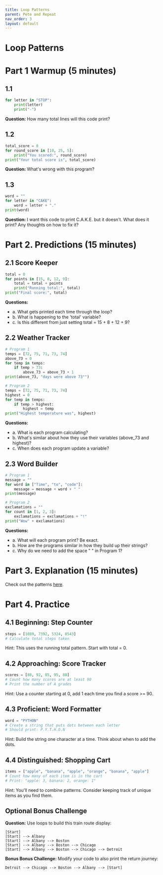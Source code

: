 ```yaml
---
title: Loop Patterns
parent: Pete and Repeat
nav_order: 3
layout: default
---
```


# Loop Patterns

# Part 1 Warmup (5 minutes)

## 1.1

```python
for letter in "STOP":
    print(letter)
    print("-")
```

**Question:** How many total lines will this code print?

## 1.2

```python
total_score = 0
for round_score in [10, 25, 5]:
    print("You scored:", round_score)
print("Your total score is", total_score)
```

**Question:** What's wrong with this program?

## 1.3

```python
word = ""
for letter in "CAKE":
    word = letter + "."
print(word)
```

**Question:** I want this code to print C.A.K.E. but it doesn't. What does it print? Any thoughts on how to fix it?

# Part 2. Predictions (15 minutes)

## 2.1 Score Keeper

```python
total = 0
for points in [15, 8, 12, 9]:
    total = total + points
    print("Running total:", total)
print("Final score:", total)
```

**Questions:**

- a. What gets printed each time through the loop?
- b. What is happening to the 'total' variable?
- c. Is this different from just setting total = 15 + 8 + 12 + 9?

## 2.2 Weather Tracker

```python
# Program 1
temps = [72, 75, 71, 73, 74]
above_73 = 0
for temp in temps:
    if temp > 73:
        above_73 = above_73 + 1
print(above_73, "days were above 73°")
```

```python
# Program 2
temps = [72, 75, 71, 73, 74]
highest = 0
for temp in temps:
    if temp > highest:
        highest = temp
print("Highest temperature was", highest)
```

**Questions:**

- a. What is each program calculating?
- b. What's similar about how they use their variables (above_73 and highest)?
- c. When does each program update a variable?

## 2.3 Word Builder

```python
# Program 1
message = ""
for word in ["Time", "to", "code"]:
    message = message + word + " "
print(message)
```

```python
# Program 2
exclamations = ""
for count in [1, 2, 3]:
    exclamations = exclamations + "!"
print("Wow" + exclamations)
```

**Questions:**

- a. What will each program print? Be exact.
- b. How are the programs similar in how they build up their strings?
- c. Why do we need to add the space " " in Program 1?

# Part 3. Explanation (15 minutes)
Check out the patterns [here](https://www.online-python.com/AFv5bq7Spy).

# Part 4. Practice

## 4.1 Beginning: Step Counter
```python
steps = [1089, 7392, 5324, 8543]
# Calculate total steps taken
```
Hint: This uses the running total pattern. Start with total = 0.

## 4.2 Approaching: Score Tracker
```python
scores = [88, 92, 85, 95, 88]
# Count how many scores are at least 90
# Print the number of A grades
```
Hint: Use a counter starting at 0, add 1 each time you find a score >= 90.
## 4.3 Proficient: Word Formatter
```python
word = "PYTHON"
# Create a string that puts dots between each letter
# Should print: P.Y.T.H.O.N
```
Hint: Build the string one character at a time. Think about when to add the dots.
## 4.4 Distinguished: Shopping Cart
```python
items = ["apple", "banana", "apple", "orange", "banana", "apple"]
# Count how many of each item is in the cart
# Print: "apple: 3, banana: 2, orange: 1"
```
Hint: You'll need to combine patterns. Consider keeping track of unique items as you find them.

## Optional Bonus Challenge

**Question:** Use loops to build this train route display:

```
[Start]
[Start] --> Albany
[Start] --> Albany --> Boston
[Start] --> Albany --> Boston --> Chicago
[Start] --> Albany --> Boston --> Chicago --> Detroit
```

**Bonus Bonus Challenge:** Modify your code to also print the return journey:

```
Detroit --> Chicago --> Boston --> Albany --> [Start]
```
